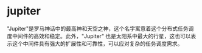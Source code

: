 # jupiter

"Jupiter"是罗马神话中的最高神和天空之神，这个名字寓意着这个分布式任务调度中间件的高效和稳定。此外，"Jupiter"
也是太阳系中最大的行星，这也可以表示这个中间件具有强大的扩展性和可靠性，可以应对复杂的任务调度需求。
